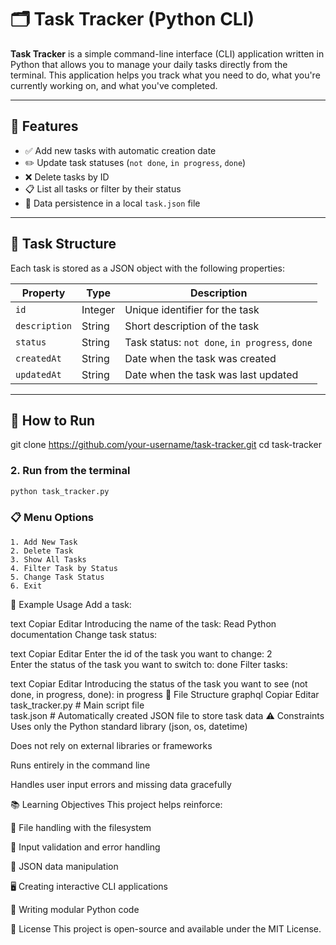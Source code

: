 # 🗂️ Task Tracker (Python CLI)

**Task Tracker** is a simple command-line interface (CLI) application written in Python that allows you to manage your daily tasks directly from the terminal. This application helps you track what you need to do, what you're currently working on, and what you've completed.

---

## 📌 Features

- ✅ Add new tasks with automatic creation date
- ✏️ Update task statuses (`not done`, `in progress`, `done`)
- ❌ Delete tasks by ID
- 📋 List all tasks or filter by their status
- 💾 Data persistence in a local `task.json` file

---

## 🧱 Task Structure

Each task is stored as a JSON object with the following properties:

| Property     | Type     | Description                                 |
|--------------|----------|---------------------------------------------|
| `id`         | Integer  | Unique identifier for the task              |
| `description`| String   | Short description of the task               |
| `status`     | String   | Task status: `not done`, `in progress`, `done` |
| `createdAt`  | String   | Date when the task was created              |
| `updatedAt`  | String   | Date when the task was last updated         |

---

## 🚀 How to Run

git clone https://github.com/your-username/task-tracker.git
cd task-tracker


### 2. Run from the terminal

```bash
python task_tracker.py
```
### 📋 Menu Options

```text
1. Add New Task  
2. Delete Task  
3. Show All Tasks  
4. Filter Task by Status  
5. Change Task Status  
6. Exit
```

🧪 Example Usage
Add a task:

text
Copiar
Editar
Introducing the name of the task: Read Python documentation
Change task status:

text
Copiar
Editar
Enter the id of the task you want to change: 2  
Enter the status of the task you want to switch to: done
Filter tasks:

text
Copiar
Editar
Introducing the status of the task you want to see (not done, in progress, done): in progress
📁 File Structure
graphql
Copiar
Editar
task_tracker.py   # Main script file  
task.json         # Automatically created JSON file to store task data
⚠️ Constraints
Uses only the Python standard library (json, os, datetime)

Does not rely on external libraries or frameworks

Runs entirely in the command line

Handles user input errors and missing data gracefully

📚 Learning Objectives
This project helps reinforce:

📂 File handling with the filesystem

🧪 Input validation and error handling

🧾 JSON data manipulation

🖥️ Creating interactive CLI applications

🧱 Writing modular Python code

📝 License
This project is open-source and available under the MIT License.
